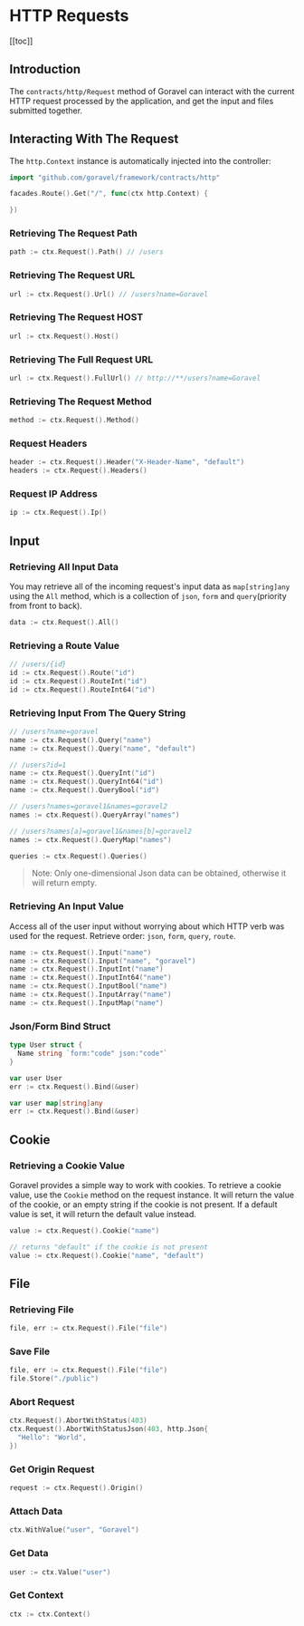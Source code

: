 # HTTP Requests

[[toc]]

## Introduction

The `contracts/http/Request` method of Goravel can interact with the current HTTP request processed by the application, and get the input and files submitted together.

## Interacting With The Request

The `http.Context` instance is automatically injected into the controller:

```go
import "github.com/goravel/framework/contracts/http"

facades.Route().Get("/", func(ctx http.Context) {

})
```

### Retrieving The Request Path

```go
path := ctx.Request().Path() // /users
```

### Retrieving The Request URL

```go
url := ctx.Request().Url() // /users?name=Goravel
```

### Retrieving The Request HOST

```go
url := ctx.Request().Host()
```

### Retrieving The Full Request URL

```go
url := ctx.Request().FullUrl() // http://**/users?name=Goravel
```

### Retrieving The Request Method

```go
method := ctx.Request().Method()
```

### Request Headers

```go
header := ctx.Request().Header("X-Header-Name", "default")
headers := ctx.Request().Headers()
```

### Request IP Address

```go
ip := ctx.Request().Ip()
```

## Input

### Retrieving All Input Data

You may retrieve all of the incoming request's input data as `map[string]any` using the `All` method, which is a collection of `json`, `form` and `query`(priority from front to back).

```go
data := ctx.Request().All()
```

### Retrieving a Route Value

```go
// /users/{id}
id := ctx.Request().Route("id")
id := ctx.Request().RouteInt("id")
id := ctx.Request().RouteInt64("id")
```

### Retrieving Input From The Query String

```go
// /users?name=goravel
name := ctx.Request().Query("name")
name := ctx.Request().Query("name", "default")

// /users?id=1
name := ctx.Request().QueryInt("id")
name := ctx.Request().QueryInt64("id")
name := ctx.Request().QueryBool("id")

// /users?names=goravel1&names=goravel2
names := ctx.Request().QueryArray("names")

// /users?names[a]=goravel1&names[b]=goravel2
names := ctx.Request().QueryMap("names")

queries := ctx.Request().Queries()
```

> Note: Only one-dimensional Json data can be obtained, otherwise it will return empty.

### Retrieving An Input Value

Access all of the user input without worrying about which HTTP verb was used for the request. Retrieve order: `json`, `form`, `query`, `route`.

```go
name := ctx.Request().Input("name")
name := ctx.Request().Input("name", "goravel")
name := ctx.Request().InputInt("name")
name := ctx.Request().InputInt64("name")
name := ctx.Request().InputBool("name")
name := ctx.Request().InputArray("name")
name := ctx.Request().InputMap("name")
```

### Json/Form Bind Struct

```go
type User struct {
  Name string `form:"code" json:"code"`
}

var user User
err := ctx.Request().Bind(&user)
```

```go
var user map[string]any
err := ctx.Request().Bind(&user)
```

## Cookie

### Retrieving a Cookie Value

Goravel provides a simple way to work with cookies. To retrieve a cookie value, use the `Cookie` method on the request instance. It will return the value of the cookie, or an empty string if the cookie is not present. If a default value is set, it will return the default value instead.

```go
value := ctx.Request().Cookie("name")

// returns "default" if the cookie is not present
value := ctx.Request().Cookie("name", "default") 
```

## File

### Retrieving File

```go
file, err := ctx.Request().File("file")
```

### Save File

```go
file, err := ctx.Request().File("file")
file.Store("./public")
```

### Abort Request

```go
ctx.Request().AbortWithStatus(403)
ctx.Request().AbortWithStatusJson(403, http.Json{
  "Hello": "World",
})
```

### Get Origin Request

```go
request := ctx.Request().Origin()
```

### Attach Data

```go
ctx.WithValue("user", "Goravel")
```

### Get Data

```go
user := ctx.Value("user")
```

### Get Context

```go
ctx := ctx.Context()
```

<CommentService/>